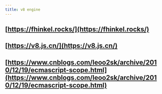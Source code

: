 ```yaml
---
title: v8 engine
---
```


## [https://fhinkel.rocks/](https://fhinkel.rocks/)
## [https://v8.js.cn/](https://v8.js.cn/)
## [https://www.cnblogs.com/leoo2sk/archive/2010/12/19/ecmascript-scope.html](https://www.cnblogs.com/leoo2sk/archive/2010/12/19/ecmascript-scope.html)
